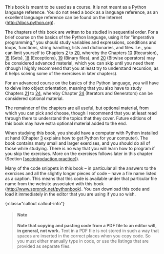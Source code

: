 This book is meant to be used as a course. It is not meant as a Python
language reference. You do not need a book as a language reference, as
an excellent language reference can be found on the Internet
(<http://docs.python.org>).

The chapters of this book are written to be studied in sequential order.
For a brief course on the basics of the Python language, using it for
"imperative programming," you should study variables and expressions,
conditions and loops, functions, string handling, lists and
dictionaries, and files. I.e., you can limit yourself to Chapters
<a href="#ch:introduction" data-reference-type="ref" data-reference="ch:introduction">2</a>
to
<a href="#ch:bitwiseoperators" data-reference-type="ref" data-reference="ch:bitwiseoperators">20</a>,
whereby the Chapters
<a href="#ch:recursion" data-reference-type="ref" data-reference="ch:recursion">10</a>
(Recursion),
<a href="#ch:sets" data-reference-type="ref" data-reference="ch:sets">15</a>
(Sets),
<a href="#ch:exceptions" data-reference-type="ref" data-reference="ch:exceptions">18</a>
(Exceptions),
<a href="#ch:binaryfiles" data-reference-type="ref" data-reference="ch:binaryfiles">19</a>
(Binary files), and
<a href="#ch:bitwiseoperators" data-reference-type="ref" data-reference="ch:bitwiseoperators">20</a>
(Bitwise operators) may be considered advanced material, which you can
skip until you need them (though I highly recommend that you at least
try to understand recursion, as it helps solving some of the exercises
in later chapters).

For an advanced course on the basics of the Python language, you will
have to delve into object orientation, meaning that you also have to
study Chapters
<a href="#ch:objectorientation" data-reference-type="ref" data-reference="ch:objectorientation">21</a>
to
<a href="#ch:iteratorsandgenerators" data-reference-type="ref" data-reference="ch:iteratorsandgenerators">24</a>,
whereby Chapter
<a href="#ch:iteratorsandgenerators" data-reference-type="ref" data-reference="ch:iteratorsandgenerators">24</a>
(Iterators and Generators) can be considered optional material.

The remainder of the chapters are all useful, but optional material,
from which you can pick and choose, though I recommend that you at least
read through them to understand the topics that they cover. Future
editions of this book may have extra optional material added to the end.

When studying this book, you should have a computer with Python
installed at hand (Chapter
<a href="#ch:usingpython" data-reference-type="ref" data-reference="ch:usingpython">3</a>
explains how to get Python for your computer). The book contains many
small and larger exercises, and you should do all of those while
studying. There is no way that you will learn how to program if you skip
the exercises. More on the exercises follows later in this chapter
(Section
<a href="#sec:introduction.practice" data-reference-type="ref" data-reference="sec:introduction.practice">[sec:introduction.practice]</a>).

Many of the code snippets in this book – in particular all the answers
to the exercises and all the slightly longer pieces of code – have a
file name listed as a caption. This means that this code is available
under that particular file name from the website associated with this
book (<http://www.spronck.net/pythonbook>). You can download this code
and load it immediately in the editor that you are using if you so wish.

{:class="callout callout-info"}
> #### Note
> **Note that copying and pasting code from a PDF file to an editor will, in general, not work.** Text in a PDF file is not stored in such a way that spaces are inserted in the correct places when you copy code. So you must either manually type in code, or use the listings that are provided as separate files.
